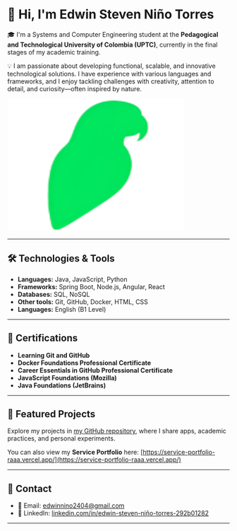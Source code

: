 # 👋 Hi, I'm Edwin Steven Niño Torres

🎓 I'm a Systems and Computer Engineering student at the **Pedagogical and Technological University of Colombia (UPTC)**, currently in the final stages of my academic training.

💡 I am passionate about developing functional, scalable, and innovative technological solutions. I have experience with various languages and frameworks, and I enjoy tackling challenges with creativity, attention to detail, and curiosity—often inspired by nature.

<img src="raaa.png" alt="RAAA" width="400" height="300"/>

---

## 🛠️ Technologies & Tools

- **Languages:** Java, JavaScript, Python
- **Frameworks:** Spring Boot, Node.js, Angular, React
- **Databases:** SQL, NoSQL
- **Other tools:** Git, GitHub, Docker, HTML, CSS
- **Languages:** English (B1 Level)

---

## 📜 Certifications

- **Learning Git and GitHub**
- **Docker Foundations Professional Certificate**
- **Career Essentials in GitHub Professional Certificate**
- **JavaScript Foundations (Mozilla)**
- **Java Foundations (JetBrains)**

---

## 🚀 Featured Projects

Explore my projects in [my GitHub repository](https://github.com/juanitomanoplateada), where I share apps, academic practices, and personal experiments.

You can also view my **Service Portfolio** here: [https://service-portfolio-raaa.vercel.app/](https://service-portfolio-raaa.vercel.app/)

---

## 🤝 Contact

- 📧 Email: [edwinnino2404@gmail.com](mailto:edwinnino2404@gmail.com)
- 💼 LinkedIn: [linkedin.com/in/edwin-steven-niño-torres-292b01282](https://www.linkedin.com/in/edwin-steven-ni%C3%B1o-torres-292b01282)

---
